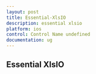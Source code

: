 ```yaml
---
layout: post
title: Essential-XlsIO
description: essential xlsio
platform: ios
control: Control Name undefined
documentation: ug
---
```


## Essential XlsIO

